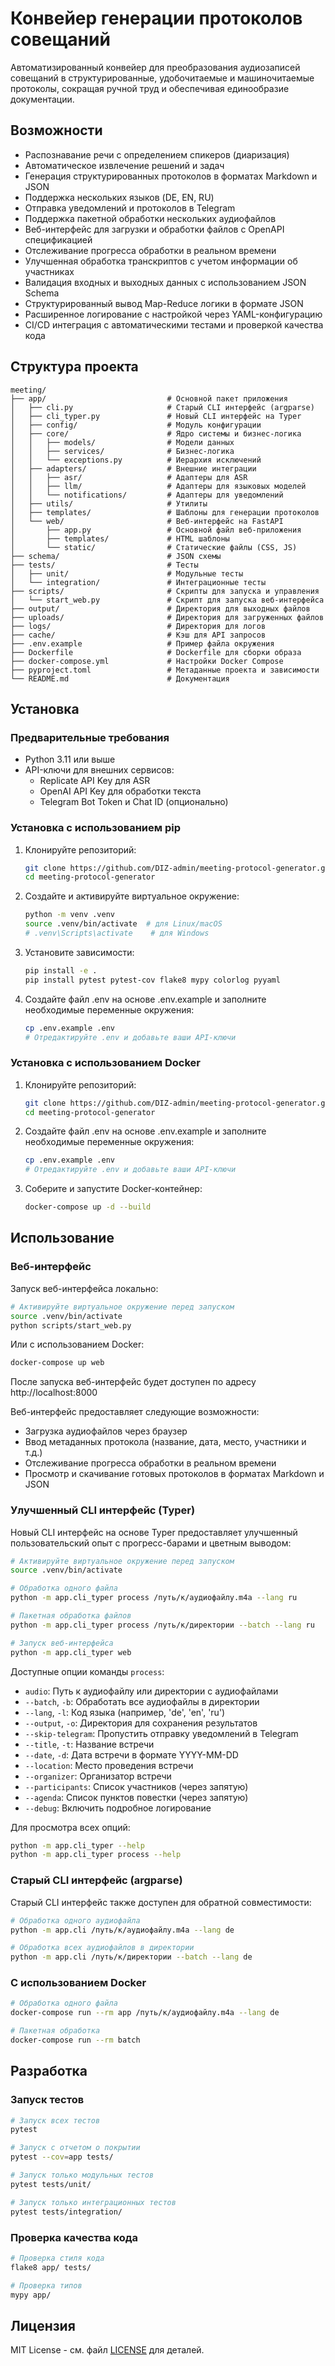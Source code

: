 # Конвейер генерации протоколов совещаний

Автоматизированный конвейер для преобразования аудиозаписей совещаний в структурированные, удобочитаемые и машиночитаемые протоколы, сокращая ручной труд и обеспечивая единообразие документации.

## Возможности

- Распознавание речи с определением спикеров (диаризация)
- Автоматическое извлечение решений и задач
- Генерация структурированных протоколов в форматах Markdown и JSON
- Поддержка нескольких языков (DE, EN, RU)
- Отправка уведомлений и протоколов в Telegram
- Поддержка пакетной обработки нескольких аудиофайлов
- Веб-интерфейс для загрузки и обработки файлов с OpenAPI спецификацией
- Отслеживание прогресса обработки в реальном времени
- Улучшенная обработка транскриптов с учетом информации об участниках
- Валидация входных и выходных данных с использованием JSON Schema
- Структурированный вывод Map-Reduce логики в формате JSON
- Расширенное логирование с настройкой через YAML-конфигурацию
- CI/CD интеграция с автоматическими тестами и проверкой качества кода

## Структура проекта

```
meeting/
├── app/                           # Основной пакет приложения
│   ├── cli.py                     # Старый CLI интерфейс (argparse)
│   ├── cli_typer.py               # Новый CLI интерфейс на Typer
│   ├── config/                    # Модуль конфигурации
│   ├── core/                      # Ядро системы и бизнес-логика
│   │   ├── models/                # Модели данных
│   │   ├── services/              # Бизнес-логика
│   │   └── exceptions.py          # Иерархия исключений
│   ├── adapters/                  # Внешние интеграции
│   │   ├── asr/                   # Адаптеры для ASR
│   │   ├── llm/                   # Адаптеры для языковых моделей
│   │   └── notifications/         # Адаптеры для уведомлений
│   ├── utils/                     # Утилиты
│   ├── templates/                 # Шаблоны для генерации протоколов
│   └── web/                       # Веб-интерфейс на FastAPI
│       ├── app.py                 # Основной файл веб-приложения
│       ├── templates/             # HTML шаблоны
│       └── static/                # Статические файлы (CSS, JS)
├── schema/                        # JSON схемы
├── tests/                         # Тесты
│   ├── unit/                      # Модульные тесты
│   └── integration/               # Интеграционные тесты
├── scripts/                       # Скрипты для запуска и управления
│   └── start_web.py               # Скрипт для запуска веб-интерфейса
├── output/                        # Директория для выходных файлов
├── uploads/                       # Директория для загруженных файлов
├── logs/                          # Директория для логов
├── cache/                         # Кэш для API запросов
├── .env.example                   # Пример файла окружения
├── Dockerfile                     # Dockerfile для сборки образа
├── docker-compose.yml             # Настройки Docker Compose
├── pyproject.toml                 # Метаданные проекта и зависимости
└── README.md                      # Документация
```

## Установка

### Предварительные требования

- Python 3.11 или выше
- API-ключи для внешних сервисов:
  - Replicate API Key для ASR
  - OpenAI API Key для обработки текста
  - Telegram Bot Token и Chat ID (опционально)

### Установка с использованием pip

1. Клонируйте репозиторий:
   ```bash
   git clone https://github.com/DIZ-admin/meeting-protocol-generator.git
   cd meeting-protocol-generator
   ```

2. Создайте и активируйте виртуальное окружение:
   ```bash
   python -m venv .venv
   source .venv/bin/activate  # для Linux/macOS
   # .venv\Scripts\activate    # для Windows
   ```

3. Установите зависимости:
   ```bash
   pip install -e .
   pip install pytest pytest-cov flake8 mypy colorlog pyyaml
   ```

4. Создайте файл .env на основе .env.example и заполните необходимые переменные окружения:
   ```bash
   cp .env.example .env
   # Отредактируйте .env и добавьте ваши API-ключи
   ```

### Установка с использованием Docker

1. Клонируйте репозиторий:
   ```bash
   git clone https://github.com/DIZ-admin/meeting-protocol-generator.git
   cd meeting-protocol-generator
   ```

2. Создайте файл .env на основе .env.example и заполните необходимые переменные окружения:
   ```bash
   cp .env.example .env
   # Отредактируйте .env и добавьте ваши API-ключи
   ```

3. Соберите и запустите Docker-контейнер:
   ```bash
   docker-compose up -d --build
   ```

## Использование

### Веб-интерфейс

Запуск веб-интерфейса локально:

```bash
# Активируйте виртуальное окружение перед запуском
source .venv/bin/activate
python scripts/start_web.py
```

Или с использованием Docker:

```bash
docker-compose up web
```

После запуска веб-интерфейс будет доступен по адресу http://localhost:8000

Веб-интерфейс предоставляет следующие возможности:

- Загрузка аудиофайлов через браузер
- Ввод метаданных протокола (название, дата, место, участники и т.д.)
- Отслеживание прогресса обработки в реальном времени
- Просмотр и скачивание готовых протоколов в форматах Markdown и JSON

### Улучшенный CLI интерфейс (Typer)

Новый CLI интерфейс на основе Typer предоставляет улучшенный пользовательский опыт с прогресс-барами и цветным выводом:

```bash
# Активируйте виртуальное окружение перед запуском
source .venv/bin/activate

# Обработка одного файла
python -m app.cli_typer process /путь/к/аудиофайлу.m4a --lang ru

# Пакетная обработка файлов
python -m app.cli_typer process /путь/к/директории --batch --lang ru

# Запуск веб-интерфейса
python -m app.cli_typer web
```

Доступные опции команды `process`:

- `audio`: Путь к аудиофайлу или директории с аудиофайлами
- `--batch`, `-b`: Обработать все аудиофайлы в директории
- `--lang`, `-l`: Код языка (например, 'de', 'en', 'ru')
- `--output`, `-o`: Директория для сохранения результатов
- `--skip-telegram`: Пропустить отправку уведомлений в Telegram
- `--title`, `-t`: Название встречи
- `--date`, `-d`: Дата встречи в формате YYYY-MM-DD
- `--location`: Место проведения встречи
- `--organizer`: Организатор встречи
- `--participants`: Список участников (через запятую)
- `--agenda`: Список пунктов повестки (через запятую)
- `--debug`: Включить подробное логирование

Для просмотра всех опций:

```bash
python -m app.cli_typer --help
python -m app.cli_typer process --help
```

### Старый CLI интерфейс (argparse)

Старый CLI интерфейс также доступен для обратной совместимости:

```bash
# Обработка одного аудиофайла
python -m app.cli /путь/к/аудиофайлу.m4a --lang de

# Обработка всех аудиофайлов в директории
python -m app.cli /путь/к/директории --batch --lang de
```

### С использованием Docker

```bash
# Обработка одного файла
docker-compose run --rm app /путь/к/аудиофайлу.m4a --lang de

# Пакетная обработка
docker-compose run --rm batch
```

## Разработка

### Запуск тестов

```bash
# Запуск всех тестов
pytest

# Запуск с отчетом о покрытии
pytest --cov=app tests/

# Запуск только модульных тестов
pytest tests/unit/

# Запуск только интеграционных тестов
pytest tests/integration/
```

### Проверка качества кода

```bash
# Проверка стиля кода
flake8 app/ tests/

# Проверка типов
mypy app/
```

## Лицензия

MIT License - см. файл [LICENSE](LICENSE) для деталей.